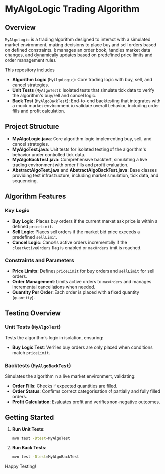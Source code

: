 # MyAlgoLogic Trading Algorithm

## Overview

`MyAlgoLogic` is a trading algorithm designed to interact with a simulated market environment, making decisions to place buy and sell orders based on defined constraints. It manages an order book, handles market data changes, and dynamically updates based on predefined price limits and order management rules.

This repository includes:
- **Algorithm Logic** (`MyAlgoLogic`): Core trading logic with buy, sell, and cancel strategies.
- **Unit Tests** (`MyAlgoTest`): Isolated tests that simulate tick data to verify the algorithm's buy/sell and cancel logic.
- **Back Test** (`MyAlgoBackTest`): End-to-end backtesting that integrates with a mock market environment to validate overall behavior, including order fills and profit calculation.

## Project Structure

- **MyAlgoLogic.java**: Core algorithm logic implementing buy, sell, and cancel strategies.
- **MyAlgoTest.java**: Unit tests for isolated testing of the algorithm's behavior under controlled tick data.
- **MyAlgoBackTest.java**: Comprehensive backtest, simulating a live trading environment with order fills and profit evaluation.
- **AbstractAlgoTest.java** and **AbstractAlgoBackTest.java**: Base classes providing test infrastructure, including market simulation, tick data, and sequencing.

## Algorithm Features

### Key Logic
- **Buy Logic**: Places buy orders if the current market ask price is within a defined `priceLimit`.
- **Sell Logic**: Places sell orders if the market bid price exceeds a predefined `sellLimit`.
- **Cancel Logic**: Cancels active orders incrementally if the `clearActiveOrders` flag is enabled or `maxOrders` limit is reached.

### Constraints and Parameters
- **Price Limits**: Defines `priceLimit` for buy orders and `sellLimit` for sell orders.
- **Order Management**: Limits active orders to `maxOrders` and manages incremental cancellations when needed.
- **Quantity Per Order**: Each order is placed with a fixed quantity (`quantity`).

## Testing Overview

### Unit Tests (`MyAlgoTest`)
Tests the algorithm’s logic in isolation, ensuring:
- **Buy Logic Test**: Verifies buy orders are only placed when conditions match `priceLimit`.

### Backtests (`MyAlgoBackTest`)
Simulates the algorithm in a live market environment, validating:
- **Order Fills**: Checks if expected quantities are filled.
- **Order Status**: Confirms correct categorisation of partially and fully filled orders.
- **Profit Calculation**: Evaluates profit and verifies non-negative outcomes.

## Getting Started

1. **Run Unit Tests**:
   ```bash
   mvn test -Dtest=MyAlgoTest
2. **Run Back Tests**:
   ```bash
   mvn test -Dtest=MyAlgoBackTest
   
Happy Testing!

